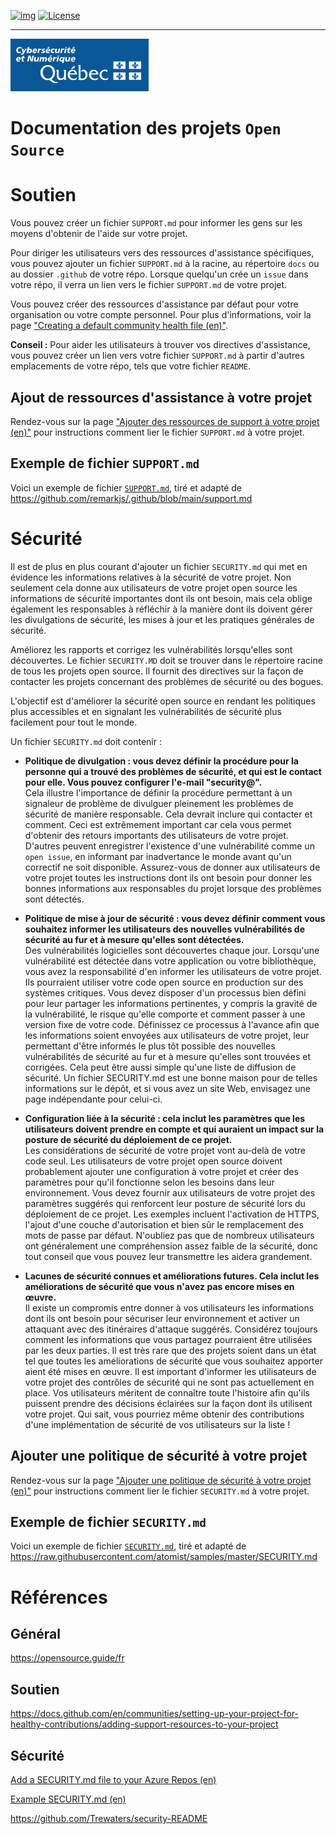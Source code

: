 <!-- ENTETE -->
[![img](https://img.shields.io/badge/Lifecycle-Experimental-339999)](https://www.quebec.ca/gouv/politiques-orientations/vitrine-numeriqc/accompagnement-des-organismes-publics/demarche-conception-services-numeriques)
[![License](https://img.shields.io/badge/Licence-LiLiQ--R-blue)](LICENSE_FR)

---

<div>
    <img src="./images/mcn.png">
</div>
<!-- FIN ENTETE -->

# Documentation des projets `Open Source`


# Soutien 

Vous pouvez créer un fichier `SUPPORT.md` pour informer les gens sur les moyens d'obtenir de l'aide sur votre projet.

Pour diriger les utilisateurs vers des ressources d'assistance spécifiques, vous pouvez ajouter un fichier `SUPPORT.md` à la racine, au répertoire `docs` ou au dossier `.github` de votre répo. Lorsque quelqu'un crée un `issue` dans votre répo, il verra un lien vers le fichier `SUPPORT.md` de votre projet.

Vous pouvez créer des ressources d'assistance par défaut pour votre organisation ou votre compte personnel. Pour plus d'informations, voir la page ["Creating a default community health file (en)"][health]. 

**Conseil :** Pour aider les utilisateurs à trouver vos directives d'assistance, vous pouvez créer un lien vers votre fichier `SUPPORT.md` à partir d'autres emplacements de votre répo, tels que votre fichier `README`.

## Ajout de ressources d'assistance à votre projet

Rendez-vous sur la page ["Ajouter des ressources de support à votre projet (en)"][support] pour instructions comment lier le fichier `SUPPORT.md` à votre projet. 

## Exemple de fichier `SUPPORT.md` 

Voici un exemple de fichier [`SUPPORT.md`][support.md], tiré et adapté de https://github.com/remarkjs/.github/blob/main/support.md

# Sécurité 

Il est de plus en plus courant d'ajouter un fichier `SECURITY.md` qui met en évidence les informations relatives à la sécurité de votre projet. Non seulement cela donne aux utilisateurs de votre projet open source les informations de sécurité importantes dont ils ont besoin, mais cela oblige également les responsables à réfléchir à la manière dont ils doivent gérer les divulgations de sécurité, les mises à jour et les pratiques générales de sécurité.

Améliorez les rapports et corrigez les vulnérabilités lorsqu'elles sont découvertes. Le fichier `SECURITY.MD` doit se trouver dans le répertoire racine de tous les projets open source. Il fournit des directives sur la façon de contacter les projets concernant des problèmes de sécurité ou des bogues.

L'objectif est d'améliorer la sécurité open source en rendant les politiques plus accessibles et en signalant les vulnérabilités de sécurité plus facilement pour tout le monde.

Un fichier `SECURITY.md` doit contenir :

* **Politique de divulgation : vous devez définir la procédure pour la personne qui a trouvé des problèmes de sécurité, et qui est le contact pour elle. Vous pouvez configurer l'e-mail "security@".**  
    Cela illustre l'importance de définir la procédure permettant à un signaleur de problème de divulguer pleinement les problèmes de sécurité de manière responsable. Cela devrait inclure qui contacter et comment. Ceci est extrêmement important car cela vous permet d'obtenir des retours importants des utilisateurs de votre projet. D'autres peuvent enregistrer l'existence d'une vulnérabilité comme un `open issue`, en informant par inadvertance le monde avant qu'un correctif ne soit disponible. Assurez-vous de donner aux utilisateurs de votre projet toutes les instructions dont ils ont besoin pour donner les bonnes informations aux responsables du projet lorsque des problèmes sont détectés.

* **Politique de mise à jour de sécurité : vous devez définir comment vous souhaitez informer les utilisateurs des nouvelles vulnérabilités de sécurité au fur et à mesure qu'elles sont détectées.**  
    Des vulnérabilités logicielles sont découvertes chaque jour. Lorsqu'une vulnérabilité est détectée dans votre application ou votre bibliothèque, vous avez la responsabilité d'en informer les utilisateurs de votre projet. Ils pourraient utiliser votre code open source en production sur des systèmes critiques. Vous devez disposer d'un processus bien défini pour leur partager les informations pertinentes, y compris la gravité de la vulnérabilité, le risque qu'elle comporte et comment passer à une version fixe de votre code. Définissez ce processus à l'avance afin que les informations soient envoyées aux utilisateurs de votre projet, leur permettant d'être informés le plus tôt possible des nouvelles vulnérabilités de sécurité au fur et à mesure qu'elles sont trouvées et corrigées. Cela peut être aussi simple qu'une liste de diffusion de sécurité. Un fichier SECURITY.md est une bonne maison pour de telles informations sur le dépôt, et si vous avez un site Web, envisagez une page indépendante pour celui-ci.

* **Configuration liée à la sécurité : cela inclut les paramètres que les utilisateurs doivent prendre en compte et qui auraient un impact sur la posture de sécurité du déploiement de ce projet.**  
    Les considérations de sécurité de votre projet vont au-delà de votre code seul. Les utilisateurs de votre projet open source doivent probablement ajouter une configuration à votre projet et créer des paramètres pour qu'il fonctionne selon les besoins dans leur environnement. Vous devez fournir aux utilisateurs de votre projet des paramètres suggérés qui renforcent leur posture de sécurité lors du déploiement de ce projet. Les exemples incluent l'activation de HTTPS, l'ajout d'une couche d'autorisation et bien sûr le remplacement des mots de passe par défaut. N'oubliez pas que de nombreux utilisateurs ont généralement une compréhension assez faible de la sécurité, donc tout conseil que vous pouvez leur transmettre les aidera grandement.

* **Lacunes de sécurité connues et améliorations futures. Cela inclut les améliorations de sécurité que vous n'avez pas encore mises en œuvre.**  
    Il existe un compromis entre donner à vos utilisateurs les informations dont ils ont besoin pour sécuriser leur environnement et activer un attaquant avec des itinéraires d'attaque suggérés. Considérez toujours comment les informations que vous partagez pourraient être utilisées par les deux parties. Il est très rare que des projets soient dans un état tel que toutes les améliorations de sécurité que vous souhaitez apporter aient été mises en œuvre. Il est important d'informer les utilisateurs de votre projet des contrôles de sécurité qui ne sont pas actuellement en place. Vos utilisateurs méritent de connaître toute l'histoire afin qu'ils puissent prendre des décisions éclairées sur la façon dont ils utilisent votre projet. Qui sait, vous pourriez même obtenir des contributions d'une implémentation de sécurité de vos utilisateurs sur la liste !

## Ajouter une politique de sécurité à votre projet

Rendez-vous sur la page ["Ajouter une politique de sécurité à votre projet (en)"][securite] pour instructions comment lier le fichier `SECURITY.md` à votre projet. 

## Exemple de fichier `SECURITY.md` 

Voici un exemple de fichier [`SECURITY.md`][securite.md], tiré et adapté de https://raw.githubusercontent.com/atomist/samples/master/SECURITY.md

# Références 


## Général 
https://opensource.guide/fr 

## Soutien 

https://docs.github.com/en/communities/setting-up-your-project-for-healthy-contributions/adding-support-resources-to-your-project

## Sécurité 

[Add a SECURITY.md file to your Azure Repos (en)](https://snyk.io/blog/add-a-security-md-file-to-your-azure-repos/)

[Example SECURITY.md (en)](https://github.com/atomist/samples/blob/master/SECURITY.md)

https://github.com/Trewaters/security-README


<!-- Definitions -->

[health]: https://docs.github.com/en/communities/setting-up-your-project-for-healthy-contributions/creating-a-default-community-health-file
[securite]: https://docs.github.com/en/code-security/getting-started/adding-a-security-policy-to-your-repository
[securite.md]: ./docs/SECURITY.md
[support]: https://docs.github.com/en/communities/setting-up-your-project-for-healthy-contributions/adding-support-resources-to-your-project
[support.md]: ./docs/SUPPORT.md

